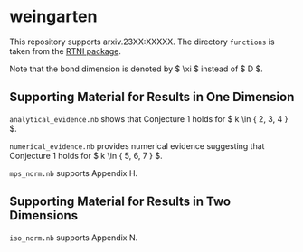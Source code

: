 # weingarten

This repository supports arxiv.23XX:XXXXX. The directory `functions` is taken from the [RTNI package](https://github.com/MotohisaFukuda/RTNI).

Note that the bond dimension is denoted by $ \xi $ instead of $ D $.

## Supporting Material for Results in One Dimension

`analytical_evidence.nb` shows that Conjecture 1 holds for  $ k \in \{ 2, 3, 4 \} $.

`numerical_evidence.nb` provides numerical evidence suggesting that Conjecture 1 holds for  $ k \in \{ 5, 6, 7 \} $.

`mps_norm.nb` supports Appendix H.

## Supporting Material for Results in Two Dimensions

`iso_norm.nb` supports Appendix N.